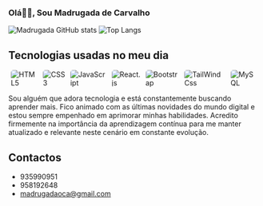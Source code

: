 ### Olá👋🏾, Sou Madrugada de Carvalho

![Madrugada GitHub stats](https://github-readme-stats.vercel.app/api?username=madrugadagunza&show_icons=true&theme=radical)
![Top Langs](https://github-readme-stats.vercel.app/api/top-langs/?username=madrugadagunza&langs_count=8)

## Tecnologias usadas no meu dia

<div style="display:flex;">
    <div style="display: inline-block; align:center; margin: 0 5px;">
    <img src="https://img.shields.io/badge/HTML5-E34F26?style=for-the-badge&logo=html5&logoColor=white" alt="HTML5" style="border-radius: 5px;" />
</div>
<div style="display: inline-block; align:center; margin: 0 5px;">
    <img src="https://img.shields.io/badge/CSS3-1572B6?style=for-the-badge&logo=css3&logoColor=white" alt="CSS3" style="border-radius: 5px;" />
</div>
<div style="display: inline-block; align:center; margin: 0 5px;">
    <img src="https://img.shields.io/badge/JavaScript-F7DF1E?style=for-the-badge&logo=javascript&logoColor=black" alt="JavaScript" style="border-radius: 5px;" />
</div>
<div style="display: inline-block; align:center; margin: 0 5px;">
    <img src="https://img.shields.io/badge/React-20232A?style=for-the-badge&logo=react&logoColor=61DAFB" alt="React.js" style="border-radius: 5px;" />
</div>
<div style="display: inline-block; align:center; margin: 0 5px;">
    <img src="https://img.shields.io/badge/Bootstrap-563D7C?style=for-the-badge&logo=bootstrap&logoColor=white" alt="Bootstrap" style="border-radius: 5px;" />
</div>
<div style="display: inline-block; align:center; margin: 0 5px;">
    <img src="https://img.shields.io/badge/Tailwind_CSS-38B2AC?style=for-the-badge&logo=tailwind-css&logoColor=white" alt="TailWindCss" style="border-radius: 5px;" />
</div>
<div style="display: inline-block; align:center; margin: 0 5px;">
    <img src="https://img.shields.io/badge/MySQL-00000F?style=for-the-badge&logo=mysql&logoColor=white" alt="MySQL" style="border-radius: 5px;" />
</div><br/>
</div>

Sou alguém que adora tecnologia e está constantemente buscando aprender mais. Fico animado com as últimas novidades do mundo digital e estou sempre empenhado em aprimorar minhas habilidades. Acredito firmemente na importância da aprendizagem contínua para me manter atualizado e relevante neste cenário em constante evolução.

## Contactos
- 935990951
- 958192648
- madrugadaoca@gmail.com
